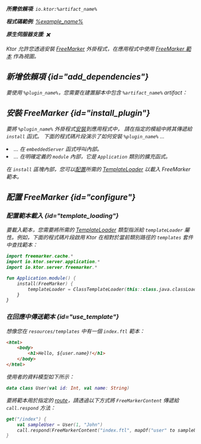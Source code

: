 [//]: # (title: FreeMarker)

<show-structure for="chapter" depth="2"/>
<primary-label ref="server-plugin"/>

[freemarker_template_loading]: https://freemarker.apache.org/docs/pgui_config_templateloading.html

<var name="plugin_name" value="FreeMarker"/>
<var name="package_name" value="io.ktor.server.freemarker"/>
<var name="artifact_name" value="ktor-server-freemarker"/>

<tldr>
<p>
<b>所需依賴項</b>: <code>io.ktor:%artifact_name%</code>
</p>
<var name="example_name" value="freemarker"/>
<p>
    <b>程式碼範例</b>:
    <a href="https://github.com/ktorio/ktor-documentation/tree/%ktor_version%/codeSnippets/snippets/%example_name%">
        %example_name%
    </a>
</p>
<p>
    <b><Links href="/ktor/server-native" summary="Ktor 支援 Kotlin/Native，讓您無需額外的執行時間或虛擬機器即可執行伺服器。">原生伺服器</Links>支援</b>: ✖️
</p>
</tldr>

Ktor 允許您透過安裝 [FreeMarker](https://api.ktor.io/ktor-server/ktor-server-plugins/ktor-server-freemarker/io.ktor.server.freemarker/-free-marker) 外掛程式，在應用程式中使用 [FreeMarker 範本](https://freemarker.apache.org/) 作為視圖。

## 新增依賴項 {id="add_dependencies"}

<p>
    要使用 <code>%plugin_name%</code>，您需要在建置腳本中包含 <code>%artifact_name%</code> artifact：
</p>
<Tabs group="languages">
    <TabItem title="Gradle (Kotlin)" group-key="kotlin">
        <code-block lang="Kotlin" code="            implementation(&quot;io.ktor:%artifact_name%:$ktor_version&quot;)"/>
    </TabItem>
    <TabItem title="Gradle (Groovy)" group-key="groovy">
        <code-block lang="Groovy" code="            implementation &quot;io.ktor:%artifact_name%:$ktor_version&quot;"/>
    </TabItem>
    <TabItem title="Maven" group-key="maven">
        <code-block lang="XML" code="            &lt;dependency&gt;&#10;                &lt;groupId&gt;io.ktor&lt;/groupId&gt;&#10;                &lt;artifactId&gt;%artifact_name%-jvm&lt;/artifactId&gt;&#10;                &lt;version&gt;${ktor_version}&lt;/version&gt;&#10;            &lt;/dependency&gt;"/>
    </TabItem>
</Tabs>

## 安裝 FreeMarker {id="install_plugin"}

<p>
    要將 <code>%plugin_name%</code> 外掛程式<a href="#install">安裝</a>到應用程式中，
    請在指定的<Links href="/ktor/server-modules" summary="模組允許您透過分組路由來組織您的應用程式。">模組</Links>中將其傳遞給 <code>install</code> 函式。
    下面的程式碼片段演示了如何安裝 <code>%plugin_name%</code> ...
</p>
<list>
    <li>
        ... 在 <code>embeddedServer</code> 函式呼叫內部。
    </li>
    <li>
        ... 在明確定義的 <code>module</code> 內部，它是 <code>Application</code> 類別的擴充函式。
    </li>
</list>
<Tabs>
    <TabItem title="embeddedServer">
        <code-block lang="kotlin" code="            import io.ktor.server.engine.*&#10;            import io.ktor.server.netty.*&#10;            import io.ktor.server.application.*&#10;            import %package_name%.*&#10;&#10;            fun main() {&#10;                embeddedServer(Netty, port = 8080) {&#10;                    install(%plugin_name%)&#10;                    // ...&#10;                }.start(wait = true)&#10;            }"/>
    </TabItem>
    <TabItem title="module">
        <code-block lang="kotlin" code="            import io.ktor.server.application.*&#10;            import %package_name%.*&#10;            // ...&#10;            fun Application.module() {&#10;                install(%plugin_name%)&#10;                // ...&#10;            }"/>
    </TabItem>
</Tabs>

在 `install` 區塊內部，您可以[配置](#configure)所需的 [TemplateLoader][freemarker_template_loading] 以載入 FreeMarker 範本。

## 配置 FreeMarker {id="configure"}
### 配置範本載入 {id="template_loading"}
要載入範本，您需要將所需的 [TemplateLoader][freemarker_template_loading] 類型指派給 `templateLoader` 屬性。例如，下面的程式碼片段啟用 Ktor 在相對於當前類別路徑的 `templates` 套件中查找範本：
```kotlin
import freemarker.cache.*
import io.ktor.server.application.*
import io.ktor.server.freemarker.*

fun Application.module() {
    install(FreeMarker) {
        templateLoader = ClassTemplateLoader(this::class.java.classLoader, "templates")
    }
}
```

### 在回應中傳送範本 {id="use_template"}
想像您在 `resources/templates` 中有一個 `index.ftl` 範本：
```html
<html>
    <body>
        <h1>Hello, ${user.name}!</h1>
    </body>
</html>
```

使用者的資料模型如下所示：
```kotlin
data class User(val id: Int, val name: String)
```

要將範本用於指定的 [route](server-routing.md)，請透過以下方式將 `FreeMarkerContent` 傳遞給 `call.respond` 方法：
```kotlin
get("/index") {
    val sampleUser = User(1, "John")
    call.respond(FreeMarkerContent("index.ftl", mapOf("user" to sampleUser)))
}